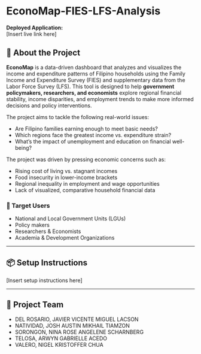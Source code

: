 # EconoMap-FIES-LFS-Analysis

**Deployed Application:**  
[Insert live link here]

## 📌 About the Project

**EconoMap** is a data-driven dashboard that analyzes and visualizes the income and expenditure patterns of Filipino households using the Family Income and Expenditure Survey (FIES) and supplementary data from the Labor Force Survey (LFS). This tool is designed to help **government policymakers, researchers, and economists** explore regional financial stability, income disparities, and employment trends to make more informed decisions and policy interventions.

The project aims to tackle the following real-world issues:
- Are Filipino families earning enough to meet basic needs?
- Which regions face the greatest income vs. expenditure strain?
- What’s the impact of unemployment and education on financial well-being?

The project was driven by pressing economic concerns such as:
- Rising cost of living vs. stagnant incomes
- Food insecurity in lower-income brackets
- Regional inequality in employment and wage opportunities
- Lack of visualized, comparative household financial data

### 🎯 Target Users
- National and Local Government Units (LGUs)
- Policy makers
- Researchers & Economists
- Academia & Development Organizations

---

## 📦 Setup Instructions

[Insert setup instructions here]

---

## 👥 Project Team

- DEL ROSARIO, JAVIER VICENTE MIGUEL LACSON
- NATIVIDAD, JOSH AUSTIN MIKHAIL TIAMZON
- SORONGON, NINA ROSE ANGELENE SCHARNBERG
- TELOSA, ARWYN GABRIELLE ACEDO
- VALERO, NIGEL KRISTOFFER CHUA
